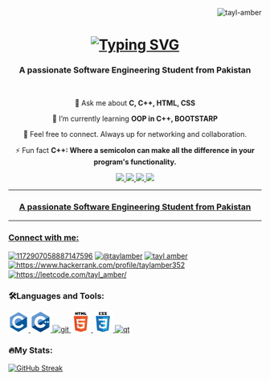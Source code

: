 <p align="right"> <img src="https://komarev.com/ghpvc/?username=tayl-amber&label=Profile%20views&color=0e75b6&style=flat" alt="tayl-amber" /> </p>


<h1 align="center">
   <a href="https://git.io/typing-svg"><img src="https://readme-typing-svg.herokuapp.com?font=Times&size=35&duration=4966&pause=1000&color=F4ECF7&center=true&vCenter=true&random=false&width=435&lines=Hey+There!%F0%9F%91%8B;+I'm+Tayl+Amber" alt="Typing SVG" /></a>
</h1>
<h3 align="center">A passionate Software Engineering Student from Pakistan</h3>

<br/>

<div align="center">
   
 💬 Ask me about **C, C++, HTML, CSS**

  🌱 I’m currently learning **OOP in C++, BOOTSTARP**
  
 🤍  Feel free to connect. Always up for networking and collaboration.
  
 ⚡ Fun fact **C++: Where a semicolon can make all the difference in your program's functionality.**

 </div>
 
<div align="center"> 
  <a href="mailto:taylamber352@gmail.com">
    <img src="https://img.shields.io/badge/Gmail-333333?style=for-the-badge&logo=gmail&logoColor=red" />
  </a>
  <a href="https://www.linkedin.com/in/taylamber" target="_blank">
    <img src="https://img.shields.io/badge/LinkedIn-0077B5?style=for-the-badge&logo=linkedin&logoColor=white" target="_blank" />
  </a>
  <a href="https://discordapp.com/users/1172907058887147596" target="_blank">
     <img src="https://img.shields.io/badge/Discord-7289D7?style=for-the-badge&logo=Discord&logoColor=white" target="_blank" /> <!-- sqlite, safari, google-chrome are other good icon options -->
  </a>
   <a href="https://twitter.com/Taylamber" target="_blank">
     <img src="https://img.shields.io/badge/Twitter-?style=for-the-badge&logo=Twitter&logoColor=white" target="_blank" />
</div>

 <hr/>
<h3 align="center">A passionate Software Engineering Student from Pakistan</h3>





<hr>
<h3 align="left">Connect with me:</h3>
<p align="left">

<a href="https://discordapp.com/users/1172907058887147596" target="blank"><img align="center" src="https://raw.githubusercontent.com/rahuldkjain/github-profile-readme-generator/master/src/images/icons/Social/discord.svg" alt="1172907058887147596" height="30" width="40" /></a>
<a href="https://twitter.com/Taylamber" target="blank"><img align="center" src="https://raw.githubusercontent.com/rahuldkjain/github-profile-readme-generator/master/src/images/icons/Social/twitter.svg" alt="@taylamber" height="30" width="40" /></a>
<a href="https://www.linkedin.com/in/taylamber/" target="blank"><img align="center" src="https://raw.githubusercontent.com/rahuldkjain/github-profile-readme-generator/master/src/images/icons/Social/linked-in-alt.svg" alt="tayl amber" height="30" width="40" /></a>
<a href="https://www.hackerrank.com/taylamber352" target="blank"><img align="center" src="https://raw.githubusercontent.com/rahuldkjain/github-profile-readme-generator/master/src/images/icons/Social/hackerrank.svg" alt="https://www.hackerrank.com/profile/taylamber352" height="30" width="40" /></a>
<a href="https://www.leetcode.com/tayl_amber/" target="blank"><img align="center" src="https://raw.githubusercontent.com/rahuldkjain/github-profile-readme-generator/master/src/images/icons/Social/leet-code.svg" alt="https://leetcode.com/tayl_amber/" height="30" width="40" /></a>

</p>

<h3 align="left">🛠️Languages and Tools:</h3>
<p align="left"> <a href="https://www.cprogramming.com/" target="_blank" rel="noreferrer"> <img src="https://raw.githubusercontent.com/devicons/devicon/master/icons/c/c-original.svg" alt="c" width="40" height="40"/> </a> <a href="https://www.w3schools.com/cpp/" target="_blank" rel="noreferrer"> <img src="https://raw.githubusercontent.com/devicons/devicon/master/icons/cplusplus/cplusplus-original.svg" alt="cplusplus" width="40" height="40"/> </a> <a href="https://git-scm.com/" target="_blank" rel="noreferrer"> <img src="https://www.vectorlogo.zone/logos/git-scm/git-scm-icon.svg" alt="git" width="40" height="40"/> </a> <a href="https://www.w3.org/html/" target="_blank" rel="noreferrer"> <img src="https://raw.githubusercontent.com/devicons/devicon/master/icons/html5/html5-original-wordmark.svg" alt="html5" width="40" height="40"/> </a> <a href="https://www.w3schools.com/css/" target="_blank" rel="noreferrer"> <img src="https://raw.githubusercontent.com/devicons/devicon/master/icons/css3/css3-original-wordmark.svg" alt="css3" width="40" height="40"/> </a>   <a href="https://www.qt.io/" target="_blank" rel="noreferrer"> <img src="https://upload.wikimedia.org/wikipedia/commons/0/0b/Qt_logo_2016.svg" alt="qt" width="40" height="40"/> </a></p>
<h3 align="left">🔥My Stats: </h3>
<a href="https://git.io/streak-stats"><img src="http://github-readme-streak-stats.herokuapp.com?user=Tayl-Amber&theme=highcontrast" alt="GitHub Streak" /></a>
<!--  <a href="https://leetcode.com/Tayl_Amber/"><img width="40%" height="400px" src="https://leetcode.card.workers.dev/Tayl_Amber?theme=dark&font=baloo&extension=null&border=2&border_radius=8"></a> -->

<!--  <p>&nbsp;<img align="center" src="https://github-readme-stats.vercel.app/api?username=tayl-amber&show_icons=true&locale=en" alt="tayl-amber" /></p>
 --><!-- <p><img align="right" src="https://github-readme-stats.vercel.app/api/top-langs?username=tayl-amber&show_icons=true&locale=en&layout=compact&theme=highcontrast" alt="tayl-amber" /></p> -->
